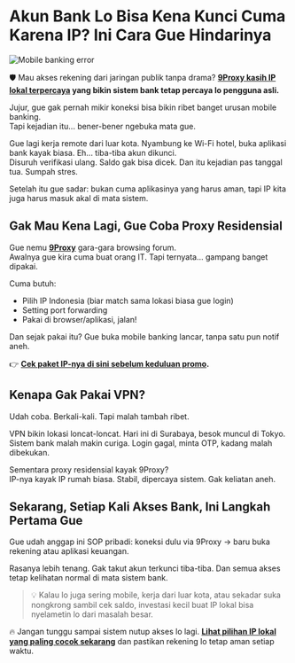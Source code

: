 # Akun Bank Lo Bisa Kena Kunci Cuma Karena IP? Ini Cara Gue Hindarinya

![Mobile banking error](https://timo.vn/wp-content/uploads/2023/02/mobile-banking.png)

🛡️ Mau akses rekening dari jaringan publik tanpa drama? **[9Proxy kasih IP lokal terpercaya](https://the9proxy.short.gy/github-homepage-lily555) yang bikin sistem bank tetap percaya lo pengguna asli.**

Jujur, gue gak pernah mikir koneksi bisa bikin ribet banget urusan mobile banking.  
Tapi kejadian itu... bener-bener ngebuka mata gue.

Gue lagi kerja remote dari luar kota. Nyambung ke Wi-Fi hotel, buka aplikasi bank kayak biasa. Eh... tiba-tiba akun dikunci.  
Disuruh verifikasi ulang. Saldo gak bisa dicek. Dan itu kejadian pas tanggal tua. Sumpah stres.

Setelah itu gue sadar: bukan cuma aplikasinya yang harus aman, tapi IP kita juga harus masuk akal di mata sistem.

## Gak Mau Kena Lagi, Gue Coba Proxy Residensial

Gue nemu **[9Proxy](https://the9proxy.short.gy/github-homepage-lily555)** gara-gara browsing forum.  
Awalnya gue kira cuma buat orang IT. Tapi ternyata... gampang banget dipakai.

Cuma butuh:
- Pilih IP Indonesia (biar match sama lokasi biasa gue login)
- Setting port forwarding
- Pakai di browser/aplikasi, jalan!

Dan sejak pakai itu? Gue buka mobile banking lancar, tanpa satu pun notif aneh.

👉 **[Cek paket IP-nya di sini sebelum keduluan promo](https://the9proxy.short.gy/github-pricing-lily555).**

## Kenapa Gak Pakai VPN?

Udah coba. Berkali-kali. Tapi malah tambah ribet.

VPN bikin lokasi loncat-loncat. Hari ini di Surabaya, besok muncul di Tokyo.  
Sistem bank malah makin curiga. Login gagal, minta OTP, kadang malah dibekukan.

Sementara proxy residensial kayak 9Proxy?  
IP-nya kayak IP rumah biasa. Stabil, dipercaya sistem. Gak keliatan aneh.

## Sekarang, Setiap Kali Akses Bank, Ini Langkah Pertama Gue

Gue udah anggap ini SOP pribadi:  koneksi dulu via 9Proxy → baru buka rekening atau aplikasi keuangan.

Rasanya lebih tenang. Gak takut akun terkunci tiba-tiba. Dan semua akses tetap kelihatan normal di mata sistem bank.

> 💡 Kalau lo juga sering mobile, kerja dari luar kota, atau sekadar suka nongkrong sambil cek saldo, investasi kecil buat IP lokal bisa nyelametin lo dari masalah besar.

🔥 Jangan tunggu sampai sistem nutup akses lo lagi. **[Lihat pilihan IP lokal yang paling cocok sekarang](https://the9proxy.short.gy/github-pricing-lily555)** dan pastikan rekening lo tetap aman setiap waktu.
